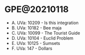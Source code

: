 # GPE@20210118

* A. UVa: 10209 - Is this integration
* B. UVa: 10182 - Bee maja
* C. UVa: 10099 - The Tourist Guide
* D. UVa: 10104 - Euclid Problem
* E. UVa: 10125 - Sumsets
* F. UVa: 147 - Dollars
